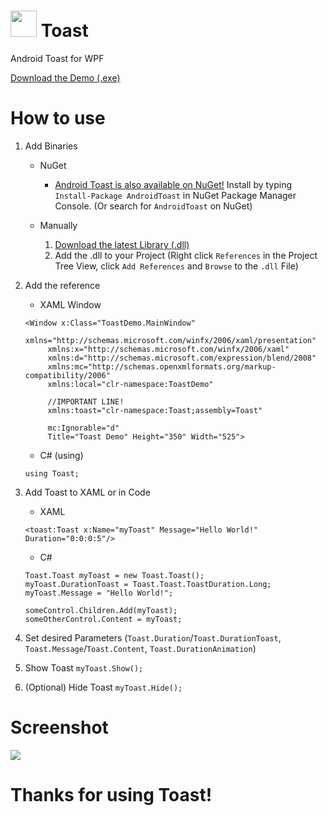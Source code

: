 # <img src="https://github.com/mrousavy/Toast/blob/master/ToastDemo/Resources/Toast_Icon.ico?raw=true" width="42"> Toast
Android Toast for WPF

[Download the Demo (.exe)](https://github.com/mrousavy/Toast/raw/master/ToastDemo/bin/Release/ToastDemo.zip)

# How to use

1. Add Binaries
   + NuGet
      * [Android Toast is also available on NuGet!](https://www.nuget.org/packages/AndroidToast) Install by typing `Install-Package AndroidToast` in NuGet Package Manager Console. (Or search for `AndroidToast` on NuGet)

   + Manually
      1. [Download the latest Library (.dll)](https://github.com/mrousavy/Toast/raw/master/Toast/bin/Release/Toast.dll)
      2. Add the .dll to your Project 
      (Right click `References` in the Project Tree View, click `Add References` and `Browse` to the `.dll` File)

2. Add the reference
   * XAML Window
   ```
   <Window x:Class="ToastDemo.MainWindow"
        xmlns="http://schemas.microsoft.com/winfx/2006/xaml/presentation"
        xmlns:x="http://schemas.microsoft.com/winfx/2006/xaml"
        xmlns:d="http://schemas.microsoft.com/expression/blend/2008"
        xmlns:mc="http://schemas.openxmlformats.org/markup-compatibility/2006"
        xmlns:local="clr-namespace:ToastDemo"

        //IMPORTANT LINE!
        xmlns:toast="clr-namespace:Toast;assembly=Toast"

        mc:Ignorable="d"
        Title="Toast Demo" Height="350" Width="525">
   ```

   * C# (using)
   ```
   using Toast;
   ```

3. Add Toast to XAML or in Code

   * XAML
   ```
   <toast:Toast x:Name="myToast" Message="Hello World!" Duration="0:0:0:5"/>
   ```

   * C#
   ```
   Toast.Toast myToast = new Toast.Toast();
   myToast.DurationToast = Toast.Toast.ToastDuration.Long;
   myToast.Message = "Hello World!";
   
   someControl.Children.Add(myToast);
   someOtherControl.Content = myToast;
   ```

4. Set desired Parameters (`Toast.Duration`/`Toast.DurationToast`, `Toast.Message`/`Toast.Content`, `Toast.DurationAnimation`)
5. Show Toast `myToast.Show();`
6. (Optional) Hide Toast `myToast.Hide();`

# Screenshot
<img src="http://i.imgur.com/l5ACUtr.png">

# Thanks for using Toast!
